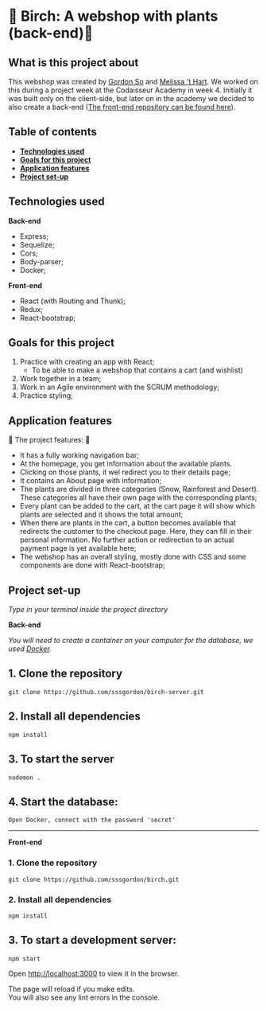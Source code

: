 # :evergreen_tree: Birch: A webshop with plants (back-end):evergreen_tree:

## What is this project about 
This webshop was created by [Gordon So](https://github.com/sssgordon) and [Melissa 't Hart](https://github.com/MelissaDTH). We worked on this during a project week at the Codaisseur Academy in week 4. Initially it was built only on the client-side, but later on in the academy we decided to also create a back-end ([The front-end repository can be found here](https://github.com/sssgordon/birch.git)). 

## Table of contents 
- **[Technologies used](#technologies-used)**
- **[Goals for this project](#goals-for-this-project)**
- **[Application features](#application-features)**
- **[Project set-up](#project-set-up)**

## Technologies used 

<b>Back-end</b>
  - Express;
  - Sequelize;
  - Cors;
  - Body-parser;
  - Docker;

<b>Front-end</b>
  - React (with Routing and Thunk);
  - Redux;
  - React-bootstrap;

  
## Goals for this project

1. Practice with creating an app with React;
    - To be able to make a webshop that contains a cart (and wishlist)
2. Work together in a team;
3. Work in an Agile environment with the SCRUM methodology;
4. Practice styling;

## Application features

 :floppy_disk: The project features:  :floppy_disk:

  - It has a fully working navigation bar;
  - At the homepage, you get information about the available plants.
  - Clicking on those plants, it wel redirect you to their details page;
  - It contains an About page with information;
  - The plants are divided in three categories (Snow, Rainforest and Desert). These categories all have their own page with the corresponding plants;
  - Every plant can be added to the cart, at the cart page it will show which plants are selected and it shows the total amount;
  - When there are plants in the cart, a button becomes available that redirects the customer to the checkout page. Here, they can fill in their personal information. No further action or redirection to an actual payment page is yet available here;
  - The webshop has an overall styling, mostly done with CSS and some components are done with React-bootstrap;

## Project set-up
<i>Type in your terminal inside the project directory</i>

<b>Back-end</b>

<i> You will need to create a container on your computer for the database, we used [Docker](http://docker.com/).</i>

## 1. Clone the repository 
```
git clone https://github.com/sssgordon/birch-server.git
```

## 2. Install all dependencies
```
npm install
```

## 3. To start the server

``` 
nodemon .
```

## 4. Start the database:

``` 
Open Docker, connect with the password 'secret'
```

<hr>
<b>Front-end</b>

### 1. Clone the repository
```
git clone https://github.com/sssgordon/birch.git
```

### 2. Install all dependencies 
```
npm install
```

## 3. To start a development server:

``` 
npm start
```

Open [http://localhost:3000](http://localhost:3000) to view it in the browser.

The page will reload if you make edits.<br />
You will also see any lint errors in the console.